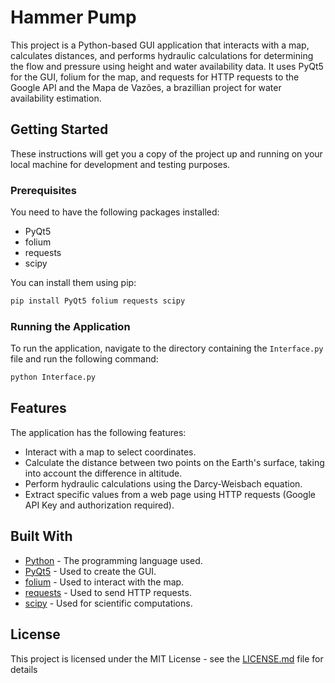 # Hammer Pump

This project is a Python-based GUI application that interacts with a map, calculates distances, and performs hydraulic calculations for determining the flow and pressure using height and water availability data. It uses PyQt5 for the GUI, folium for the map, and requests for HTTP requests to the Google API and the Mapa de Vazões, a brazillian project for water availability estimation.

## Getting Started

These instructions will get you a copy of the project up and running on your local machine for development and testing purposes.

### Prerequisites

You need to have the following packages installed:

- PyQt5
- folium
- requests
- scipy

You can install them using pip:

```python
pip install PyQt5 folium requests scipy
```

### Running the Application

To run the application, navigate to the directory containing the `Interface.py` file and run the following command:

```python
python Interface.py
```

## Features

The application has the following features:

- Interact with a map to select coordinates.
- Calculate the distance between two points on the Earth's surface, taking into account the difference in altitude.
- Perform hydraulic calculations using the Darcy-Weisbach equation.
- Extract specific values from a web page using HTTP requests (Google API Key and authorization required).

## Built With

- [Python](https://www.python.org/) - The programming language used.
- [PyQt5](https://www.riverbankcomputing.com/software/pyqt/intro) - Used to create the GUI.
- [folium](https://python-visualization.github.io/folium/) - Used to interact with the map.
- [requests](https://requests.readthedocs.io/en/master/) - Used to send HTTP requests.
- [scipy](https://www.scipy.org/) - Used for scientific computations.

## License

This project is licensed under the MIT License - see the [LICENSE.md](LICENSE.md) file for details
